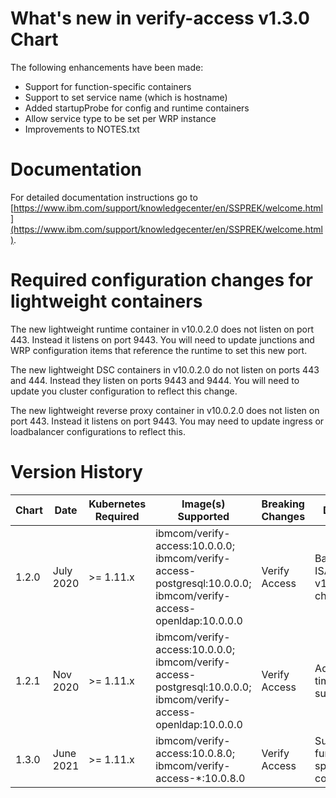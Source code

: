 # What's new in verify-access v1.3.0 Chart
The following enhancements have been made:
* Support for function-specific containers
* Support to set service name (which is hostname)
* Added startupProbe for config and runtime containers
* Allow service type to be set per WRP instance
* Improvements to NOTES.txt

# Documentation
For detailed documentation instructions go to [https://www.ibm.com/support/knowledgecenter/en/SSPREK/welcome.html](https://www.ibm.com/support/knowledgecenter/en/SSPREK/welcome.html).

# Required configuration changes for lightweight containers
The new lightweight runtime container in v10.0.2.0 does not listen on port 443.  Instead it listens on port 9443.  You will need to update junctions and WRP configuration items that reference the runtime to set this new port.

The new lightweight DSC containers in v10.0.2.0 do not listen on ports 443 and 444. Instead they listen on ports 9443 and 9444.  You will need to update you cluster configuration to reflect this change.

The new lightweight reverse proxy container in v10.0.2.0 does not listen on port 443.  Instead it listens on port 9443.  You may need to update ingress or loadbalancer configurations to reflect this.

# Version History

| Chart | Date | Kubernetes Required | Image(s) Supported | Breaking Changes | Details
| ----- | ---- | ------------------- | ------------------ | ---------------- | -------
| 1.2.0 | July 2020  | >= 1.11.x | ibmcom/verify-access:10.0.0.0; ibmcom/verify-access-postgresql:10.0.0.0; ibmcom/verify-access-openldap:10.0.0.0 | Verify Access | Based on ISAM v1.2.0 charts
| 1.2.1 | Nov 2020  | >= 1.11.x | ibmcom/verify-access:10.0.0.0; ibmcom/verify-access-postgresql:10.0.0.0; ibmcom/verify-access-openldap:10.0.0.0 | Verify Access | Add timezone support
| 1.3.0 | June 2021  | >= 1.11.x | ibmcom/verify-access:10.0.8.0; ibmcom/verify-access-*:10.0.8.0 | Verify Access | Support function-specific containers
